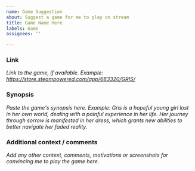 ```yaml
---
name: Game Suggestion
about: Suggest a game for me to play on stream
title: Game Name Here
labels: Game
assignees: ''

---
```


### Link
*Link to the game, if available. Example: https://store.steampowered.com/app/683320/GRIS/*

### Synopsis
*Paste the game's synopsis here. Example: Gris is a hopeful young girl lost in her own world, dealing with a painful experience in her life. Her journey through sorrow is manifested in her dress, which grants new abilities to better navigate her faded reality.*

### Additional context / comments
*Add any other context, comments, motivations or screenshots for convincing me to play the game here.*
